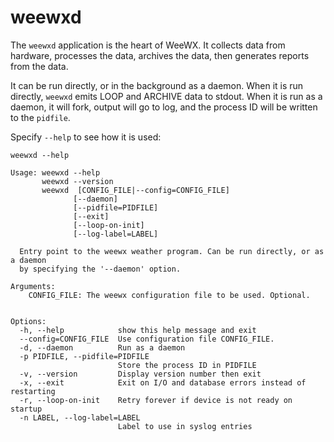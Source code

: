 # weewxd

The `weewxd` application is the heart of WeeWX.  It collects data from
hardware, processes the data, archives the data, then generates reports
from the data.

It can be run directly, or in the background as a daemon.  When it is run
directly, `weewxd` emits LOOP and ARCHIVE data to stdout.  When it is run
as a daemon, it will fork, output will go to log, and the process ID will be
written to the `pidfile`.

Specify `--help` to see how it is used:
```
weewxd --help
```
```
Usage: weewxd --help
       weewxd --version
       weewxd  [CONFIG_FILE|--config=CONFIG_FILE]
              [--daemon]
              [--pidfile=PIDFILE]
              [--exit]
              [--loop-on-init]
              [--log-label=LABEL]
           
  Entry point to the weewx weather program. Can be run directly, or as a daemon
  by specifying the '--daemon' option.

Arguments:
    CONFIG_FILE: The weewx configuration file to be used. Optional.


Options:
  -h, --help            show this help message and exit
  --config=CONFIG_FILE  Use configuration file CONFIG_FILE.
  -d, --daemon          Run as a daemon
  -p PIDFILE, --pidfile=PIDFILE
                        Store the process ID in PIDFILE
  -v, --version         Display version number then exit
  -x, --exit            Exit on I/O and database errors instead of restarting
  -r, --loop-on-init    Retry forever if device is not ready on startup
  -n LABEL, --log-label=LABEL
                        Label to use in syslog entries
```

